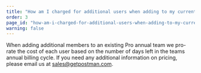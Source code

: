```yaml
---
title: "How am I charged for additional users when adding to my current Pro annual team?"
order: 3
page_id: "how-am-i-charged-for-additional-users-when-adding-to-my-current-pro-annual-team"
warning: false
---
```

When adding additional members to an existing Pro annual team we pro-rate the cost of each user based on the number of days left in the teams annual billing cycle. If you need any additional information on pricing, please email us at sales@getpostman.com.
